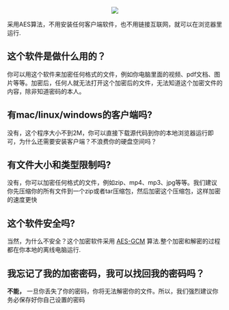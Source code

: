<p align="center">
  <a href="#" rel="noopener">
 <img src="https://i.ibb.co/5vNbRcg/cat3.png"></a>
</p>


采用AES算法，不用安装任何客户端软件，也不用链接互联网，就可以在浏览器里运行.

## 这个软件是做什么用的？
你可以用这个软件来加密任何格式的文件，例如你电脑里面的视频、pdf文档、图片等等。加密后，任何人就无法打开这个加密后的文件，无法知道这个加密文件的内容，除非知道密码的本人。  

## 有mac/linux/windows的客户端吗?
没有，这个程序大小不到2M，你可以直接下载源代码到你的本地浏览器运行即可，为什么还需要安装客户端？不浪费你的硬盘空间吗？

## 有文件大小和类型限制吗?
没有，你可以加密任何格式的文件，例如zip、mp4、mp3、jpg等等。我们建议你先压缩你的所有文件到一个zip或者tar压缩包，然后加密这个压缩包，这样加密的速度更快  

## 这个软件安全吗?
当然，为什么不安全？这个加密软件采用 [AES-GCM](https://www.w3.org/TR/WebCryptoAPI/#aes-gcm) 算法.整个加密和解密的过程都在你本地的离线电脑运行.  

## 我忘记了我的加密密码，我可以找回我的密码吗？
**不能，** 一旦你丢失了你的密码，你将无法解密你的文件。所以，我们强烈建议你务必保存好你自己设置的密码  
